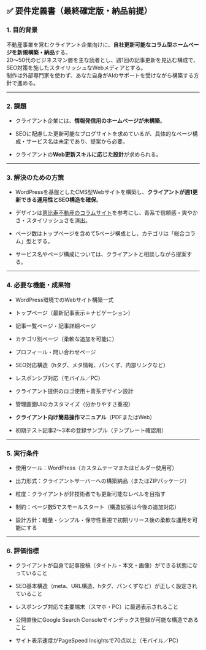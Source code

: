 ## ✅ 要件定義書（最終確定版・納品前提）

### 1. 目的背景

不動産事業を営むクライアント企業向けに、**自社更新可能なコラム型ホームページを新規構築・納品**する。  
20〜50代のビジネスマン層を主な読者とし、週1回の記事更新を見込む構成で、SEO対策を施したスタイリッシュなWebメディアとする。  
制作は外部専門家を使わず、あなた自身がAIのサポートを受けながら構築する方針で進める。

---

### 2. 課題

- クライアント企業には、**情報発信用のホームページが未構築**。
    
- SEOに配慮した更新可能なブログサイトを求めているが、具体的なページ構成・サービス名は未定であり、提案から必要。
    
- クライアントの**Web更新スキルに応じた設計**が求められる。
    

---

### 3. 解決のための方策

- WordPressを基盤としたCMS型Webサイトを構築し、**クライアントが週1更新できる運用性とSEO構造を確保**。
    
- デザインは[恵比寿不動産のコラムサイト](https://ebisu-fudousan.com/realestate/)を参考にし、青系で信頼感・爽やかさ・スタイリッシュさを演出。
    
- ページ数はトップページを含めて5ページ構成とし、カテゴリは「総合コラム」型とする。
    
- サービス名やページ構成については、クライアントと相談しながら提案する。
    

---

### 4. 必要な機能・成果物

- WordPress環境でのWebサイト構築一式
    
- トップページ（最新記事表示＋ナビゲーション）
    
- 記事一覧ページ・記事詳細ページ
    
- カテゴリ別ページ（柔軟な追加を可能に）
    
- プロフィール・問い合わせページ
    
- SEO対応構造（hタグ、メタ情報、パンくず、内部リンクなど）
    
- レスポンシブ対応（モバイル／PC）
    
- クライアント提供のロゴ使用＋青系デザイン設計
    
- 管理画面UIのカスタマイズ（分かりやすさ重視）
    
- **クライアント向け簡易操作マニュアル**（PDFまたはWeb）
    
- 初期テスト記事2〜3本の登録サンプル（テンプレート確認用）
    

---

### 5. 実行条件

- 使用ツール：WordPress（カスタムテーマまたはビルダー使用可）
    
- 出力形式：クライアントサーバーへの構築納品（またはZIPパッケージ）
    
- 粒度：クライアントが非技術者でも更新可能なレベルを目指す
    
- 制約：ページ数5でスモールスタート（構造拡張は今後の追加対応）
    
- 設計方針：軽量・シンプル・保守性重視で初期リリース後の柔軟な運用を可能にする
    

---

### 6. 評価指標

- クライアントが自身で記事投稿（タイトル・本文・画像）ができる状態になっていること
    
- SEO基本構造（meta、URL構造、hタグ、パンくずなど）が正しく設定されていること
    
- レスポンシブ対応で主要端末（スマホ・PC）に最適表示されること
    
- 公開直後にGoogle Search Consoleでインデックス登録が可能な構造であること
    
- サイト表示速度がPageSpeed Insightsで70点以上（モバイル／PC）